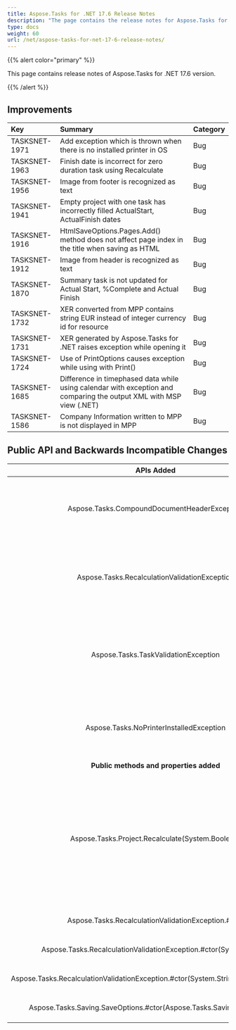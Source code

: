 ```yaml
---
title: Aspose.Tasks for .NET 17.6 Release Notes
description: "The page contains the release notes for Aspose.Tasks for .NET 17.6."
type: docs
weight: 60
url: /net/aspose-tasks-for-net-17-6-release-notes/
---
```


{{% alert color="primary" %}} 

This page contains release notes of Aspose.Tasks for .NET 17.6 version.

{{% /alert %}} 
## **Improvements**

|**Key**|**Summary**|**Category**|
| :- | :- | :- |
|TASKSNET-1971|Add exception which is thrown when there is no installed printer in OS|Bug|
|TASKSNET-1963|Finish date is incorrect for zero duration task using Recalculate|Bug|
|TASKSNET-1956|Image from footer is recognized as text|Bug|
|TASKSNET-1941|Empty project with one task has incorrectly filled ActualStart, ActualFinish dates|Bug|
|TASKSNET-1916|HtmlSaveOptions.Pages.Add() method does not affect page index in the title when saving as HTML|Bug|
|TASKSNET-1912|Image from header is recognized as text|Bug|
|TASKSNET-1870|Summary task is not updated for Actual Start, %Complete and Actual Finish|Bug|
|TASKSNET-1732|XER converted from MPP contains string EUR instead of integer currency id for resource|Bug|
|TASKSNET-1731|XER generated by Aspose.Tasks for .NET raises exception while opening it|Bug|
|TASKSNET-1724|Use of PrintOptions causes exception while using with Print()|Bug|
|TASKSNET-1685|Difference in timephased data while using calendar with exception and comparing the output XML with MSP view (.NET)|Bug|
|TASKSNET-1586|Company Information written to MPP is not displayed in MPP|Bug|
## **Public API and Backwards Incompatible Changes**

|**APIs Added**|**Description**|
| :-: | :-: |
|Aspose.Tasks.CompoundDocumentHeaderException|Represents an exception which is thrown when the header of MPP file is broken.|
|Aspose.Tasks.RecalculationValidationException|Represents an exception which is thrown when errors are found in project after recalculation.|
|Aspose.Tasks.TaskValidationException|Represents an exception which is thrown when errors are found in project's tasks after recalculation.|
|Aspose.Tasks.NoPrinterInstalledException|Represents an exception which is thrown when there is no installed printer in OS.|
|**Public methods and properties added**|**Description**|
|Aspose.Tasks.Project.Recalculate(System.Boolean)|Reschedules all project tasks ids, outline levels, start/finish dates, sets early/late dates, calculates slacks, work and cost fields with optional validation.|
|Aspose.Tasks.RecalculationValidationException.#ctor|Initializes a new instance of the <see cref="T:Aspose.Tasks.RecalculationValidationException" /> class.|
|Aspose.Tasks.RecalculationValidationException.#ctor(System.String)|Initializes a new instance of the <see cref="T:Aspose.Tasks.RecalculationValidationException" /> class.|
|Aspose.Tasks.RecalculationValidationException.#ctor(System.String,System.Exception)|Initializes a new instance of the <see cref="T:Aspose.Tasks.RecalculationValidationException" /> class.|
|Aspose.Tasks.Saving.SaveOptions.#ctor(Aspose.Tasks.Saving.SaveOptions)|Initializes a new instance of the <see cref="T:Aspose.Tasks.Saving.SaveOptions" /> class.|

